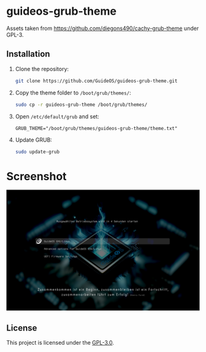 # guideos-grub-theme

Assets taken from https://github.com/diegons490/cachy-grub-theme under GPL-3.


## Installation

1. Clone the repository:
   ```bash
   git clone https://github.com/GuideOS/guideos-grub-theme.git
   ```
2. Copy the theme folder to `/boot/grub/themes/`:
   ```bash
   sudo cp -r guideos-grub-theme /boot/grub/themes/
   ```
3. Open `/etc/default/grub` and set:
   ```
   GRUB_THEME="/boot/grub/themes/guideos-grub-theme/theme.txt"
   ```
4. Update GRUB:
   ```bash
   sudo update-grub
   ```

# Screenshot

![alt text](Screenshot_GOS-0.9-1.png)

## License

This project is licensed under the [GPL-3.0](https://www.gnu.org/licenses/gpl-3.0.html).
